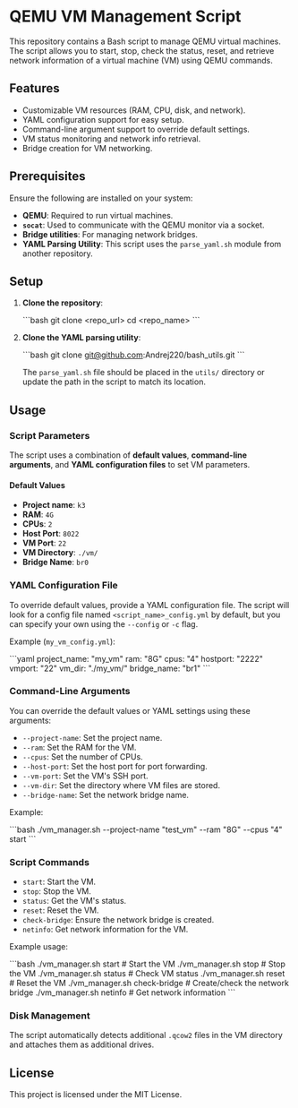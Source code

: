 
# QEMU VM Management Script

This repository contains a Bash script to manage QEMU virtual machines. The script allows you to start, stop, check the status, reset, and retrieve network information of a virtual machine (VM) using QEMU commands.

## Features

- Customizable VM resources (RAM, CPU, disk, and network).
- YAML configuration support for easy setup.
- Command-line argument support to override default settings.
- VM status monitoring and network info retrieval.
- Bridge creation for VM networking.

## Prerequisites

Ensure the following are installed on your system:

- **QEMU**: Required to run virtual machines.
- **`socat`**: Used to communicate with the QEMU monitor via a socket.
- **Bridge utilities**: For managing network bridges.
- **YAML Parsing Utility**: This script uses the `parse_yaml.sh` module from another repository.

## Setup

1. **Clone the repository**:

    \`\`\`bash
    git clone <repo_url>
    cd <repo_name>
    \`\`\`

2. **Clone the YAML parsing utility**:

    \`\`\`bash
    git clone git@github.com:Andrej220/bash_utils.git
    \`\`\`

    The `parse_yaml.sh` file should be placed in the `utils/` directory or update the path in the script to match its location.

## Usage

### Script Parameters

The script uses a combination of **default values**, **command-line arguments**, and **YAML configuration files** to set VM parameters.

#### Default Values

- **Project name**: `k3`
- **RAM**: `4G`
- **CPUs**: `2`
- **Host Port**: `8022`
- **VM Port**: `22`
- **VM Directory**: `./vm/`
- **Bridge Name**: `br0`

### YAML Configuration File

To override default values, provide a YAML configuration file. The script will look for a config file named `<script_name>_config.yml` by default, but you can specify your own using the `--config` or `-c` flag.

Example (`my_vm_config.yml`):

\`\`\`yaml
project_name: "my_vm"
ram: "8G"
cpus: "4"
hostport: "2222"
vmport: "22"
vm_dir: "./my_vm/"
bridge_name: "br1"
\`\`\`

### Command-Line Arguments

You can override the default values or YAML settings using these arguments:

- `--project-name`: Set the project name.
- `--ram`: Set the RAM for the VM.
- `--cpus`: Set the number of CPUs.
- `--host-port`: Set the host port for port forwarding.
- `--vm-port`: Set the VM's SSH port.
- `--vm-dir`: Set the directory where VM files are stored.
- `--bridge-name`: Set the network bridge name.

Example:

\`\`\`bash
./vm_manager.sh --project-name "test_vm" --ram "8G" --cpus "4" start
\`\`\`

### Script Commands

- `start`: Start the VM.
- `stop`: Stop the VM.
- `status`: Get the VM's status.
- `reset`: Reset the VM.
- `check-bridge`: Ensure the network bridge is created.
- `netinfo`: Get network information for the VM.

Example usage:

\`\`\`bash
./vm_manager.sh start           # Start the VM
./vm_manager.sh stop            # Stop the VM
./vm_manager.sh status          # Check VM status
./vm_manager.sh reset           # Reset the VM
./vm_manager.sh check-bridge    # Create/check the network bridge
./vm_manager.sh netinfo         # Get network information
\`\`\`

### Disk Management

The script automatically detects additional `.qcow2` files in the VM directory and attaches them as additional drives.

## License

This project is licensed under the MIT License.
